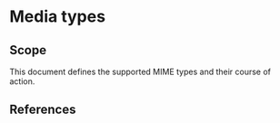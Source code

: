 # Media types

## Scope
This document defines the supported MIME types and their course of action.

## References